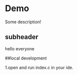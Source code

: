# Demo


Some description!

## subheader

hello everyone

##local development

1.open and run  index.c in your ide.
